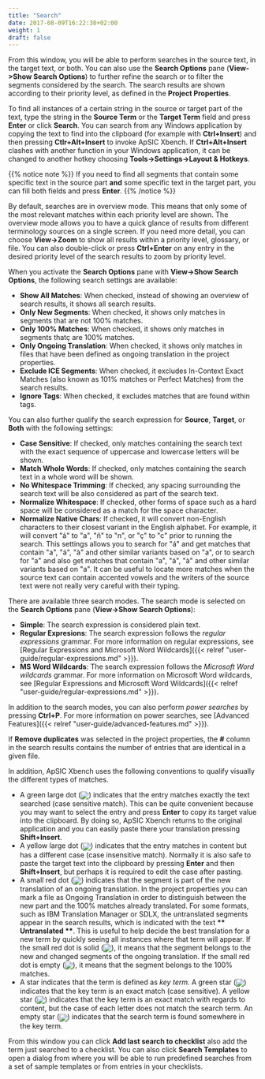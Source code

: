 ```yaml
---
title: "Search"
date: 2017-08-09T16:22:38+02:00
weight: 1
draft: false
---
```


From this window, you will be able to perform searches in the source text, in
the target text, or both. You can also use the **Search Options** pane
(**View->Show Search Options**) to further refine the search or to filter the
segments considered by the search. The search results are shown
according to their priority level, as defined in the **Project Properties**.

To find all instances of a certain string in the source or target part of the
text, type the string in the **Source Term** or the **Target Term** field and
press **Enter** or click **Search**. You can search from any Windows
application by copying the text to find into the clipboard (for example with
**Ctrl+Insert**) and then pressing **Ctlr+Alt+Insert** to invoke ApSIC Xbench.
If **Ctrl+Alt+Insert** clashes with another function in your Windows
application, it can be changed to another hotkey choosing
**Tools->Settings->Layout & Hotkeys**.

{{% notice note %}}
If you need to find all segments that contain some specific text in the source
part **and** some specific text in the target part, you can fill both fields
and press **Enter**.
{{% /notice %}}

By default, searches are in overview mode. This means that only some of the
most relevant matches within each priority level are shown. The overview mode
allows you to have a quick glance of results from different terminology
sources on a single screen. If you need more detail, you can choose
**View->Zoom** to show all results within a priority level, glossary, or file.
You can also double-click or press **Ctrl+Enter** on any entry in the desired
priority level of the search results to zoom by priority level.

When you activate the **Search Options** pane with **View->Show Search Options**,
the following search settings are available:

* **Show All Matches**: When checked, instead of showing an overview of search
  results, it shows all search results.
* **Only New Segments**: When checked, it shows only matches in segments that
  are not 100% matches.
* **Only 100% Matches**: When checked, it shows only matches in segments thatç
  are 100% matches.
* **Only Ongoing Translation**: When checked, it shows only matches in files
  that have been defined as ongoing translation in the project properties.
* **Exclude ICE Segments**: When checked, it excludes In-Context Exact Matches
  (also known as 101% matches or Perfect Matches) from the search results.
* **Ignore Tags**: When checked, it excludes matches that are found within
  tags.

You can also further qualify the search expression for **Source**, **Target**,
or **Both** with the following settings:

* **Case Sensitive**: If checked, only matches containing the search text with
  the exact	sequence of uppercase and lowercase letters will be shown.
* **Match Whole Words**: If checked, only matches containing the search text
  in a whole word will be shown.
* **No Whitespace Trimming**: If checked, any spacing surrounding the search
  text will be also	considered as part of the search text.
* **Normalize Whitespace**: If checked, other forms of space such as a hard
  space will be	considered as a match for the space character.
* **Normalize Native Chars**: If checked, it will convert non-English
  characters to their closest variant in the English alphabet. For example, it
  will convert "á" to "a", "ñ" to "n", or "ç" to "c" prior to running the
  search. This settings allows you to search for "á" and get matches that
  contain "a", "á", "à" and other similar variants based on "a", or to search
  for "a" and also get matches that contain "a", "á", "à" and other similar
  variants based on "a". It can be useful to locate more matches when the
  source text can contain accented vowels and the writers of the source text
  were not really very careful with their typing.

There are available three search modes. The search mode is selected on the
**Search Options** pane (**View->Show Search Options**):

* **Simple**: The search expression is considered plain text.
* **Regular Expresions**: The search expression follows the 
  *regular expressions* grammar. For more information on regular expressions,
  see [Regular Expressions and Microsoft Word Wildcards]({{< relref "user-guide/regular-expressions.md" >}}).
* **MS Word Wildcards**: The search expression follows the
  *Microsoft Word wildcards* grammar. For more information on Microsoft Word
  wildcards, see [Regular Expressions and Microsoft Word Wildcards]({{< relref "user-guide/regular-expressions.md" >}}).

In addition to the search modes, you can also perform *power searches* by
pressing **Ctrl+P**. For more information on power searches, see 
[Advanced Features]({{< relref "user-guide/advanced-features.md" >}}).

If **Remove duplicates** was selected in the project properties, the **#**
column in the search results contains the number of entries that are identical
in a given file.

In addition, ApSIC Xbench uses the following conventions to qualify visually
the different types of matches.

* A green large dot (<img class="inline" style="vertical-align: middle" src ="/user-guide/bullet-green.gif" />)
  indicates that the entry matches exactly the text searched (case
  sensitive match). This can be quite convenient because you may want to
  select the entry and press **Enter** to copy its target value into the
  clipboard. By doing so, ApSIC Xbench returns to
  the original application and you can easily paste there your translation
  pressing **Shift+Insert**.
* A yellow large dot (<img class="inline" style="vertical-align: middle" src ="/user-guide/bullet-yellow.gif" />)
  indicates that the entry matches in content but has a different case 
  (case insensitive match). Normally it is also safe to paste the target text
  into the clipboard by pressing **Enter** and then **Shift+Insert**, but
  perhaps it is required to edit the case after pasting.
* A small red dot (<img class="inline" style="vertical-align: middle" src ="/user-guide/bullet-ongoing-translation.gif" />)
  indicates that the segment is part of the new translation of an
  ongoing translation. In the project properties you can mark a file as
  Ongoing Translation in order to distinguish between the new part and the
  100% matches already translated. For some formats, such as IBM Translation
  Manager or SDLX, the untranslated segments appear in the search results,
  which is indicated with the text **\*\* Untranslated \*\***. This is useful
  to help decide the best translation for a new term by quickly seeing all instances where that term will appear. If the small red dot is solid 
  (<img class="inline" style="vertical-align: middle" src ="/user-guide/bullet-ongoing-translation.gif" />),
  it means that the segment belongs to the new and changed segments of the ongoing translation. If the small red dot is empty
  (<img class="inline" style="vertical-align: middle" src ="/user-guide/bullet-hollow.gif" />),
  it means that the segment belongs to the 100% matches.
* A star indicates that the term is defined as *key term.* A green star 
  (<img class="inline" style="vertical-align: middle" src ="/user-guide/bullet-green-star.gif" />)
  indicates that the key term is an exact match (case sensitive). A yellow
  star (<img class="inline" style="vertical-align: middle" src ="/user-guide/bullet-yellow-star.gif" />) indicates that the key term is an exact match
  with regards to content, but the case of each letter does not match the
  search term. An empty	star
  (<img class="inline" style="vertical-align: middle" src ="/user-guide/bullet-hollow-star.gif" />)
  indicates that the search term is found somewhere in the key term.

From this window you can click **Add last search to checklist** also add the
term just searched to a checklist. You can also click **Search Templates** to
open a dialog from where you will be able to run predefined searches from a
set of sample templates or from entries in your checklists.
